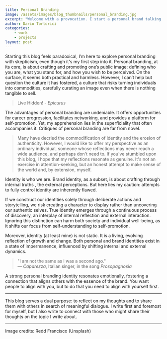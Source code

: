 ```yaml
---
title: Personal Branding
image: /assets/images/blog_thumbnails/personal_branding.jpg
excerpt: "Welcome with a provocation. I start a personal brand talking about concerns about personal branding. <br/>"
author: Dario Tortorici
categories:
    - work
    - projects
layout: post
---
```


Starting this blog feels paradoxical, I’m here to explore personal branding with skepticism, even though it's my first step into it. Personal branding, at its core, is about crafting and promoting one’s public image: defining who you are, what you stand for, and how you wish to be perceived.
On the surface, it seems both practical and harmless. However, I can’t help but question the culture it has fostered, a culture that risks turning individuals into commodities, carefully curating an image even when there is nothing tangible to sell.

> Live Hidden! - *Epicurus*

The advantages of personal branding are undeniable. It offers opportunities for career progression, facilitates networking, and provides a platform for self-promotion. Yet, my apprehension lies in the superficiality that often accompanies it. Critiques of personal branding are far from novel.

> Many have decried the commodification of identity and the erosion of authenticity. However, I would like to offer my perspective as an ordinary individual, someone whose reflections may never reach a wide audience, and perhaps don't need to. If you've stumbled upon this blog, I hope that my reflections resonate as genuine. It's not an exercise in attention-seeking, but an honest attempt to make sense of the world and, by extension, myself.

Identity is who we are. Brand identity, as a subset, is about crafting through internal truths , the external perceptions. But here lies my caution: attempts to fully control identity are inherently flawed.

If we construct our identities solely through deliberate actions and storytelling, we risk creating a character to display rather than uncovering our authentic selves. True identity emerges through a continuous process of discovery, an interplay of internal reflection and external interaction. Ignoring this distinction can harm both society and individual well-being, as it shifts our focus from self-understanding to self-promotion.

Moreover, identity (at least mine) is not static. It is a living, evolving reflection of growth and change. Both personal and brand identities exist in a state of impermanence, influenced by shifting internal and external dynamics.

> "I am not the same as I was a second ago."  
> — *Caparezza*, Italian singer, in the song *Prosopagnosia*

A strong personal branding identity resonates emotionally, fostering a connection that aligns others with the essence of the brand. You want people to align with you, but to do that you need to align with yourself first.

---

This blog serves a dual purpose: to reflect on my thoughts and to share them with others in search of meaningful dialogue. I write first and foremost for myself, but I also write to connect with those who might share their thoughts on the topic I write about.

---

Image credits: Redd Francisco (Unsplash)
